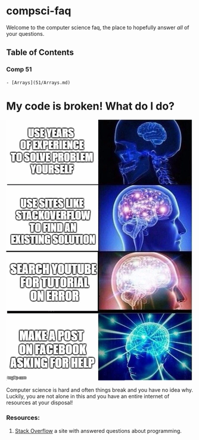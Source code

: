 # compsci-faq
Welcome to the computer science faq, the place to hopefully answer *all* of your questions.

## Table of Contents

### Comp 51
    - [Arrays](51/Arrays.md)

# My code is broken! What do I do?
![expanding-brain](images/expanding-brain.jpg)

Computer science is hard and often things break and you have no idea why. Luckily, you are not alone in this and you have an entire internet of resources at your disposal!

### Resources:
1. [Stack Overflow](https://stackoverflow.com/) a site with answered questions about programming.
